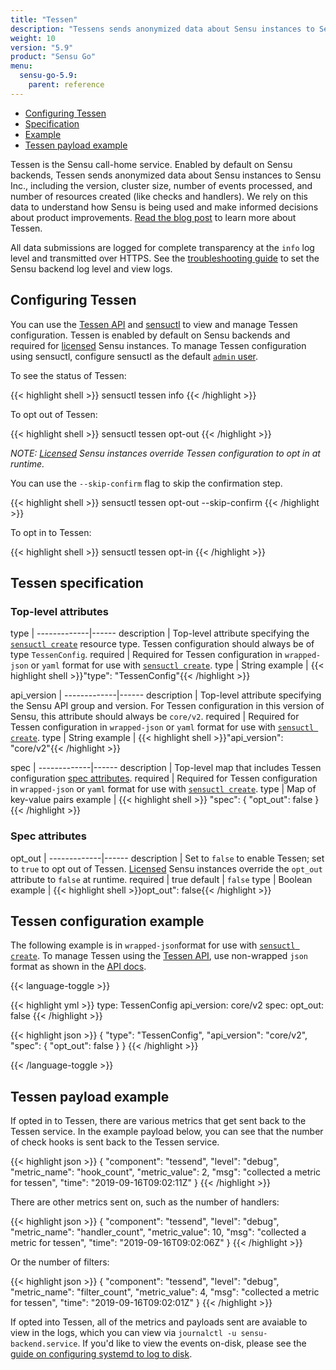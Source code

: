 ```yaml
---
title: "Tessen"
description: "Tessens sends anonymized data about Sensu instances to Sensu Inc. You can use sensuctl to view and manage Tessen configuration. Read the reference to configure Tessen."
weight: 10
version: "5.9"
product: "Sensu Go"
menu: 
  sensu-go-5.9:
    parent: reference
---
```


- [Configuring Tessen](#configuring-tessen)
- [Specification](#tessen-specification)
- [Example](#tessen-configuration-example)
- [Tessen payload example](#tessen-payload-example)

Tessen is the Sensu call-home service.
Enabled by default on Sensu backends, Tessen sends anonymized data about Sensu instances to Sensu Inc., including the version, cluster size, number of events processed, and number of resources created (like checks and handlers).
We rely on this data to understand how Sensu is being used and make informed decisions about product improvements.
[Read the blog post][1] to learn more about Tessen.

All data submissions are logged for complete transparency at the `info` log level and transmitted over HTTPS.
See the [troubleshooting guide][5] to set the Sensu backend log level and view logs.

## Configuring Tessen

You can use the [Tessen API][2] and [sensuctl][3] to view and manage Tessen configuration.
Tessen is enabled by default on Sensu backends and required for [licensed][4] Sensu instances.
To manage Tessen configuration using sensuctl, configure sensuctl as the default [`admin` user][6].

To see the status of Tessen:

{{< highlight shell >}}
sensuctl tessen info
{{< /highlight >}}

To opt out of Tessen:

{{< highlight shell >}}
sensuctl tessen opt-out
{{< /highlight >}}

_NOTE: [Licensed][4] Sensu instances override Tessen configuration to opt in at runtime._

You can use the `--skip-confirm` flag to skip the confirmation step.

{{< highlight shell >}}
sensuctl tessen opt-out --skip-confirm
{{< /highlight >}}

To opt in to Tessen:

{{< highlight shell >}}
sensuctl tessen opt-in
{{< /highlight >}}

## Tessen specification

### Top-level attributes

type         | 
-------------|------
description  | Top-level attribute specifying the [`sensuctl create`][sc] resource type. Tessen configuration should always be of type `TessenConfig`.
required     | Required for Tessen configuration in `wrapped-json` or `yaml` format for use with [`sensuctl create`][sc].
type         | String
example      | {{< highlight shell >}}"type": "TessenConfig"{{< /highlight >}}

api_version  | 
-------------|------
description  | Top-level attribute specifying the Sensu API group and version. For Tessen configuration in this version of Sensu, this attribute should always be `core/v2`.
required     | Required for Tessen configuration in `wrapped-json` or `yaml` format for use with [`sensuctl create`][sc].
type         | String
example      | {{< highlight shell >}}"api_version": "core/v2"{{< /highlight >}}

spec         | 
-------------|------
description  | Top-level map that includes Tessen configuration [spec attributes][sp].
required     | Required for Tessen configuration in `wrapped-json` or `yaml` format for use with [`sensuctl create`][sc].
type         | Map of key-value pairs
example      | {{< highlight shell >}}
"spec": {
  "opt_out": false
}
{{< /highlight >}}

### Spec attributes

opt_out      | 
-------------|------ 
description  | Set to `false` to enable Tessen; set to `true` to opt out of Tessen. [Licensed][4] Sensu instances override the `opt_out` attribute to `false` at runtime.
required     | true
default      | `false`
type         | Boolean
example      | {{< highlight shell >}}opt_out": false{{< /highlight >}}

## Tessen configuration example

The following example is in `wrapped-json`format for use with [`sensuctl create`][sc].
To manage Tessen using the [Tessen API][2], use non-wrapped `json` format as shown in the [API docs][2].

{{< language-toggle >}}

{{< highlight yml >}}
type: TessenConfig
api_version: core/v2
spec:
  opt_out: false
{{< /highlight >}}

{{< highlight json >}}
{
  "type": "TessenConfig",
  "api_version": "core/v2",
  "spec": {
    "opt_out": false
  }
}
{{< /highlight >}}

{{< /language-toggle >}}

## Tessen payload example

If opted in to Tessen, there are various metrics that get sent back to the Tessen service. In the example payload below, you can see that the number of check hooks is sent back to the Tessen service. 

{{< highlight json >}}
{
    "component": "tessend",
    "level": "debug",
    "metric_name": "hook_count",
    "metric_value": 2,
    "msg": "collected a metric for tessen",
    "time": "2019-09-16T09:02:11Z"
}
{{< /highlight >}}

There are other metrics sent on, such as the number of handlers:

{{< highlight json >}}
{
    "component": "tessend",
    "level": "debug",
    "metric_name": "handler_count",
    "metric_value": 10,
    "msg": "collected a metric for tessen",
    "time": "2019-09-16T09:02:06Z"
}
{{< /highlight >}}

Or the number of filters:

{{< highlight json >}}
{
    "component": "tessend",
    "level": "debug",
    "metric_name": "filter_count",
    "metric_value": 4,
    "msg": "collected a metric for tessen",
    "time": "2019-09-16T09:02:01Z"
}
{{< /highlight >}}

If opted into Tessen, all of the metrics and payloads sent are avaiable to view in the logs, which you can view via `journalctl -u sensu-backend.service`. If you'd like to view the events on-disk, please see the [guide on configuring systemd to log to disk][systemd-logs].

[1]: https://blog.sensu.io/announcing-tessen-the-sensu-call-home-service
[2]: ../../api/tessen
[3]: ../../sensuctl/reference
[4]: ../license
[5]: ../../guides/troubleshooting
[6]: ../../reference/rbac#default-user
[sc]: ../../sensuctl/reference#creating-resources
[sp]: #spec-attributes
[systemd-logs]: ../../guides/systemd-logs
